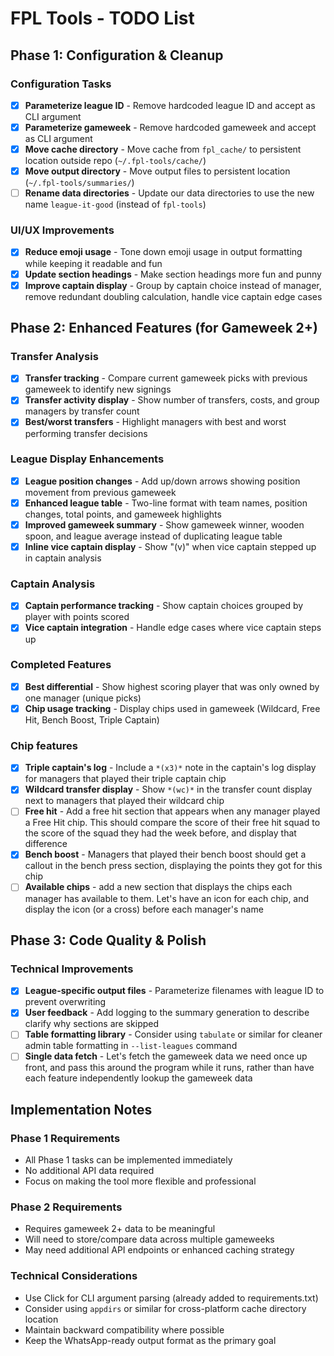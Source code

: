 # FPL Tools - TODO List

## Phase 1: Configuration & Cleanup

### Configuration Tasks
- [x] **Parameterize league ID** - Remove hardcoded league ID and accept as CLI argument
- [x] **Parameterize gameweek** - Remove hardcoded gameweek and accept as CLI argument  
- [x] **Move cache directory** - Move cache from `fpl_cache/` to persistent location outside repo (`~/.fpl-tools/cache/`)
- [x] **Move output directory** - Move output files to persistent location (`~/.fpl-tools/summaries/`)
- [ ] **Rename data directories** - Update our data directories to use the new name `league-it-good` (instead of `fpl-tools`)

### UI/UX Improvements  
- [x] **Reduce emoji usage** - Tone down emoji usage in output formatting while keeping it readable and fun
- [x] **Update section headings** - Make section headings more fun and punny
- [x] **Improve captain display** - Group by captain choice instead of manager, remove redundant doubling calculation, handle vice captain edge cases

## Phase 2: Enhanced Features (for Gameweek 2+)

### Transfer Analysis
- [x] **Transfer tracking** - Compare current gameweek picks with previous gameweek to identify new signings
- [x] **Transfer activity display** - Show number of transfers, costs, and group managers by transfer count
- [x] **Best/worst transfers** - Highlight managers with best and worst performing transfer decisions

### League Display Enhancements
- [x] **League position changes** - Add up/down arrows showing position movement from previous gameweek
- [x] **Enhanced league table** - Two-line format with team names, position changes, total points, and gameweek highlights
- [x] **Improved gameweek summary** - Show gameweek winner, wooden spoon, and league average instead of duplicating league table
- [x] **Inline vice captain display** - Show "(v)" when vice captain stepped up in captain analysis

### Captain Analysis
- [x] **Captain performance tracking** - Show captain choices grouped by player with points scored
- [x] **Vice captain integration** - Handle edge cases where vice captain steps up

### Completed Features
- [x] **Best differential** - Show highest scoring player that was only owned by one manager (unique picks)
- [x] **Chip usage tracking** - Display chips used in gameweek (Wildcard, Free Hit, Bench Boost, Triple Captain)

### Chip features
- [x] **Triple captain's log** - Include a `*(x3)*` note in the captain's log display for managers that played their triple captain chip
- [x] **Wildcard transfer display** - Show `*(wc)*` in the transfer count display next to managers that played their wildcard chip
- [ ] **Free hit** - Add a free hit section that appears when any manager played a Free Hit chip. This should compare the score of their free hit squad to the score of the squad they had the week before, and display that difference
- [x] **Bench boost** - Managers that played their bench boost should get a callout in the bench press section, displaying the points they got for this chip
- [ ] **Available chips** - add a new section that displays the chips each manager has available to them. Let's have an icon for each chip, and display the icon (or a cross) before each manager's name

## Phase 3: Code Quality & Polish

### Technical Improvements
- [x] **League-specific output files** - Parameterize filenames with league ID to prevent overwriting
- [x] **User feedback** - Add logging to the summary generation to describe clarify why sections are skipped
- [ ] **Table formatting library** - Consider using `tabulate` or similar for cleaner admin table formatting in `--list-leagues` command
- [ ] **Single data fetch** - Let's fetch the gameweek data we need once up front, and pass this around the program while it runs, rather than have each feature independently lookup the gameweek data

## Implementation Notes

### Phase 1 Requirements
- All Phase 1 tasks can be implemented immediately
- No additional API data required
- Focus on making the tool more flexible and professional

### Phase 2 Requirements  
- Requires gameweek 2+ data to be meaningful
- Will need to store/compare data across multiple gameweeks
- May need additional API endpoints or enhanced caching strategy

### Technical Considerations
- Use Click for CLI argument parsing (already added to requirements.txt)
- Consider using `appdirs` or similar for cross-platform cache directory location
- Maintain backward compatibility where possible
- Keep the WhatsApp-ready output format as the primary goal
